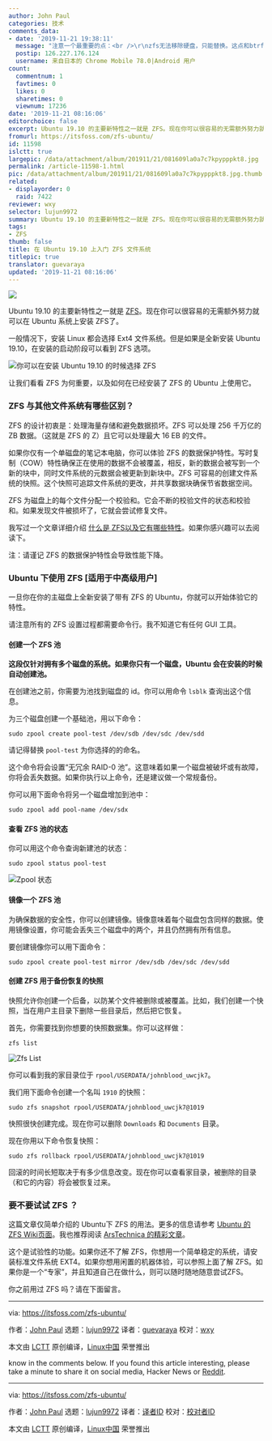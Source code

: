 ```yaml
---
author: John Paul
categories: 技术
comments_data:
- date: '2019-11-21 19:38:11'
  message: "注意一个最重要的点：<br />\r\nzfs无法移除硬盘，只能替换。这点和btrfs不同"
  postip: 126.227.176.124
  username: 来自日本的 Chrome Mobile 78.0|Android 用户
count:
  commentnum: 1
  favtimes: 0
  likes: 0
  sharetimes: 0
  viewnum: 17236
date: '2019-11-21 08:16:06'
editorchoice: false
excerpt: Ubuntu 19.10 的主要新特性之一就是 ZFS。现在你可以很容易的无需额外努力就可以在 Ubuntu 系统上安装 ZFS了。
fromurl: https://itsfoss.com/zfs-ubuntu/
id: 11598
islctt: true
largepic: /data/attachment/album/201911/21/081609la0a7c7kpypppkt8.jpg
permalink: /article-11598-1.html
pic: /data/attachment/album/201911/21/081609la0a7c7kpypppkt8.jpg.thumb.jpg
related:
- displayorder: 0
  raid: 7422
reviewer: wxy
selector: lujun9972
summary: Ubuntu 19.10 的主要新特性之一就是 ZFS。现在你可以很容易的无需额外努力就可以在 Ubuntu 系统上安装 ZFS了。
tags:
- ZFS
thumb: false
title: 在 Ubuntu 19.10 上入门 ZFS 文件系统
titlepic: true
translator: guevaraya
updated: '2019-11-21 08:16:06'
---
```


![](/data/attachment/album/201911/21/081609la0a7c7kpypppkt8.jpg)


Ubuntu 19.10 的主要新特性之一就是 [ZFS](/article-10034-1.html)。现在你可以很容易的无需额外努力就可以在 Ubuntu 系统上安装 ZFS了。


一般情况下，安装 Linux 都会选择 Ext4 文件系统。但是如果是全新安装 Ubuntu 19.10，在安装的启动阶段可以看到 ZFS 选项。


![你可以在安装 Ubuntu 19.10 的时候选择 ZFS](/data/attachment/album/201911/21/081613mzv9vj4a0v790ss0.jpg)


让我们看看 ZFS 为何重要，以及如何在已经安装了 ZFS 的 Ubuntu 上使用它。


### ZFS 与其他文件系统有哪些区别？


ZFS 的设计初衷是：处理海量存储和避免数据损坏。ZFS 可以处理 256 千万亿的 ZB 数据。（这就是 ZFS 的 Z）且它可以处理最大 16 EB 的文件。


如果你仅有一个单磁盘的笔记本电脑，你可以体验 ZFS 的数据保护特性。写时复制（COW）特性确保正在使用的数据不会被覆盖，相反，新的数据会被写到一个新的块中，同时文件系统的元数据会被更新到新块中。ZFS 可容易的创建文件系统的快照。这个快照可追踪文件系统的更改，并共享数据块确保节省数据空间。


ZFS 为磁盘上的每个文件分配一个校验和。它会不断的校验文件的状态和校验和。如果发现文件被损坏了，它就会尝试修复文件。


我写过一个文章详细介绍 [什么是 ZFS以及它有哪些特性](/article-10034-1.html)。如果你感兴趣可以去阅读下。


注：请谨记 ZFS 的数据保护特性会导致性能下降。


### Ubuntu 下使用 ZFS [适用于中高级用户]


一旦你在你的主磁盘上全新安装了带有 ZFS 的 Ubuntu，你就可以开始体验它的特性。


请注意所有的 ZFS 设置过程都需要命令行。我不知道它有任何 GUI 工具。


#### 创建一个 ZFS 池


**这段仅针对拥有多个磁盘的系统。如果你只有一个磁盘，Ubuntu 会在安装的时候自动创建池。**


在创建池之前，你需要为池找到磁盘的 id。你可以用命令 `lsblk` 查询出这个信息。


为三个磁盘创建一个基础池，用以下命令：



```
sudo zpool create pool-test /dev/sdb /dev/sdc /dev/sdd
```

请记得替换 `pool-test` 为你选择的的命名。


这个命令将会设置“无冗余 RAID-0 池”。这意味着如果一个磁盘被破坏或有故障，你将会丢失数据。如果你执行以上命令，还是建议做一个常规备份。


你可以用下面命令将另一个磁盘增加到池中：



```
sudo zpool add pool-name /dev/sdx
```

#### 查看 ZFS 池的状态


你可以用这个命令查询新建池的状态：



```
sudo zpool status pool-test
```

![Zpool 状态](/data/attachment/album/201911/21/081614bkaa04jjkjgsjxyj.png)


#### 镜像一个 ZFS 池


为确保数据的安全性，你可以创建镜像。镜像意味着每个磁盘包含同样的数据。使用镜像设置，你可能会丢失三个磁盘中的两个，并且仍然拥有所有信息。


要创建镜像你可以用下面命令：



```
sudo zpool create pool-test mirror /dev/sdb /dev/sdc /dev/sdd
```

#### 创建 ZFS 用于备份恢复的快照


快照允许你创建一个后备，以防某个文件被删除或被覆盖。比如，我们创建一个快照，当在用户主目录下删除一些目录后，然后把它恢复。


首先，你需要找到你想要的快照数据集。你可以这样做：



```
zfs list
```

![Zfs List](/data/attachment/album/201911/21/081616d4qfpf5l50fwal0a.png)


你可以看到我的家目录位于 `rpool/USERDATA/johnblood_uwcjk7`。


我们用下面命令创建一个名叫 `1910` 的快照：



```
sudo zfs snapshot rpool/USERDATA/johnblood_uwcjk7@1019
```

快照很快创建完成。现在你可以删除 `Downloads` 和 `Documents` 目录。


现在你用以下命令恢复快照：



```
sudo zfs rollback rpool/USERDATA/johnblood_uwcjk7@1019
```

回滚的时间长短取决于有多少信息改变。现在你可以查看家目录，被删除的目录（和它的内容）将会被恢复过来。


### 要不要试试 ZFS ？


这篇文章仅简单介绍的 Ubuntu下 ZFS 的用法。更多的信息请参考 [Ubuntu 的 ZFS Wiki页面](https://wiki.ubuntu.com/Kernel/Reference/ZFS)。我也推荐阅读 [ArsTechnica 的精彩文章](https://arstechnica.com/information-technology/2019/10/a-detailed-look-at-ubuntus-new-experimental-zfs-installer/)。


这个是试验性的功能。如果你还不了解 ZFS，你想用一个简单稳定的系统，请安装标准文件系统 EXT4。如果你想用闲置的机器体验，可以参照上面了解 ZFS。如果你是一个“专家”，并且知道自己在做什么，则可以随时随地随意尝试ZFS。


你之前用过 ZFS 吗？请在下面留言。




---


via: <https://itsfoss.com/zfs-ubuntu/>


作者：[John Paul](https://itsfoss.com/author/john/) 选题：[lujun9972](https://github.com/lujun9972) 译者：[guevaraya](https://github.com/guevaraya) 校对：[wxy](https://github.com/wxy)


本文由 [LCTT](https://github.com/LCTT/TranslateProject) 原创编译，[Linux中国](https://linux.cn/) 荣誉推出


know in the comments below. If you found this article interesting, please take a minute to share it on social media, Hacker News or [Reddit](https://reddit.com/r/linuxusersgroup).




---


via: <https://itsfoss.com/zfs-ubuntu/>


作者：[John Paul](https://itsfoss.com/author/john/) 选题：[lujun9972](https://github.com/lujun9972) 译者：[译者ID](https://github.com/%E8%AF%91%E8%80%85ID) 校对：[校对者ID](https://github.com/%E6%A0%A1%E5%AF%B9%E8%80%85ID)


本文由 [LCTT](https://github.com/LCTT/TranslateProject) 原创编译，[Linux中国](https://linux.cn/) 荣誉推出